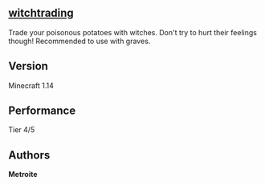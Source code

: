 ## [witchtrading](https://minhaskamal.github.io/DownGit/#/home?url=https://github.com/Metroite/datapacks/tree/master/witchtrading&rootDirectory=false)

Trade your poisonous potatoes with witches. Don't try to hurt their feelings though!
Recommended to use with graves.

## Version

Minecraft 1.14

## Performance

Tier 4/5

## Authors

**Metroite**
